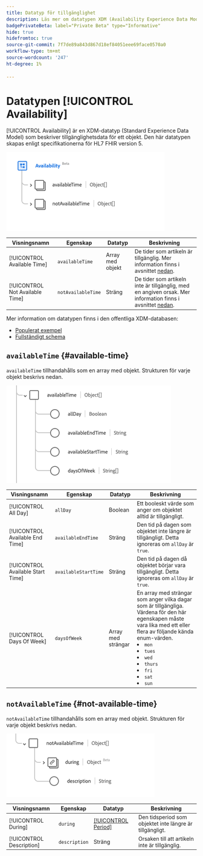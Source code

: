```yaml
---
title: Datatyp för tillgänglighet
description: Läs mer om datatypen XDM (Availability Experience Data Model).
badgePrivateBeta: label="Private Beta" type="Informative"
hide: true
hidefromtoc: true
source-git-commit: 7f7de89a843d867d18ef84051eee69face0570a0
workflow-type: tm+mt
source-wordcount: '247'
ht-degree: 1%

---
```


# Datatypen [!UICONTROL Availability]

[!UICONTROL Availability] är en XDM-datatyp (Standard Experience Data Model) som beskriver tillgänglighetsdata för ett objekt. Den här datatypen skapas enligt specifikationerna för HL7 FHIR version 5.

![Datatypsstruktur för tillgänglighet](../../images/data-types/healthcare/availability/availability.png)

| Visningsnamn | Egenskap | Datatyp | Beskrivning |
| --- | --- | --- | --- |
| [!UICONTROL Available Time] | `availableTime` | Array med objekt | De tider som artikeln är tillgänglig. Mer information finns i avsnittet [nedan](#available-time). |
| [!UICONTROL Not Available Time] | `notAvailableTime` | Sträng | De tider som artikeln inte är tillgänglig, med en angiven orsak. Mer information finns i avsnittet [nedan](#not-available-time). |

Mer information om datatypen finns i den offentliga XDM-databasen:

* [Populerat exempel](https://github.com/adobe/xdm/blob/master/extensions/industry/healthcare/fhir/datatypes/availability.example.1.json)
* [Fullständigt schema](https://github.com/adobe/xdm/blob/master/extensions/industry/healthcare/fhir/datatypes/availability.schema.json)

## `availableTime` {#available-time}

`availableTime` tillhandahålls som en array med objekt. Strukturen för varje objekt beskrivs nedan.

![Tillgänglig tidsstruktur](../../images/data-types/healthcare/availability/available-time.png)

| Visningsnamn | Egenskap | Datatyp | Beskrivning |
| --- | --- | --- | --- |
| [!UICONTROL All Day] | `allDay` | Boolean | Ett booleskt värde som anger om objektet alltid är tillgängligt. |
| [!UICONTROL Available End Time] | `availableEndTime` | Sträng | Den tid på dagen som objektet inte längre är tillgängligt. Detta ignoreras om `allDay` är `true`. |
| [!UICONTROL Available Start Time] | `availableStartTime` | Sträng | Den tid på dagen då objektet börjar vara tillgängligt. Detta ignoreras om `allDay` är `true`. |
| [!UICONTROL Days Of Week] | `daysOfWeek` | Array med strängar | En array med strängar som anger vilka dagar som är tillgängliga. Värdena för den här egenskapen måste vara lika med ett eller flera av följande kända enum-värden. <li> `mon` </li> <li> `tues` </li> <li> `wed` </li> <li> `thurs`</li>  <li> `fri` </li> <li> `sat`</li> <li> `sun`</li> |

## `notAvailableTime` {#not-available-time}

`notAvailableTime` tillhandahålls som en array med objekt. Strukturen för varje objekt beskrivs nedan.

![Inte tillgänglig tidsstruktur](../../images/data-types/healthcare/availability/not-available-time.png)

| Visningsnamn | Egenskap | Datatyp | Beskrivning |
| --- | --- | --- | --- |
| [!UICONTROL During] | `during` | [[!UICONTROL Period]](../healthcare/period.md) | Den tidsperiod som objektet inte längre är tillgängligt. |
| [!UICONTROL Description] | `description` | Sträng | Orsaken till att artikeln inte är tillgänglig. |
